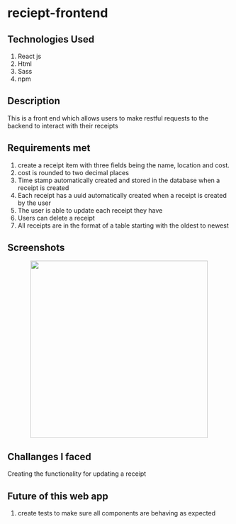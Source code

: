 # reciept-frontend

## Technologies Used

1. React js
2. Html
3. Sass
4. npm

## Description

This is a front end which allows users to make restful requests to the backend to interact with their receipts

## Requirements met

1. create a receipt item with three fields being the name, location and cost.
2. cost is rounded to two decimal places
3. Time stamp automatically created and stored in the database when a receipt is created
4. Each receipt has a uuid automatically created when a receipt is created by the user
5. The user is able to update each receipt they have
6. Users can delete a receipt
7. All receipts are in the format of a table starting with the oldest to newest

## Screenshots

<div align="center">
    <img src="/screenshot.png" width="400px"/>
</div>

## Challanges I faced

Creating the functionality for updating a receipt

## Future of this web app

1. create tests to make sure all components are behaving as expected
